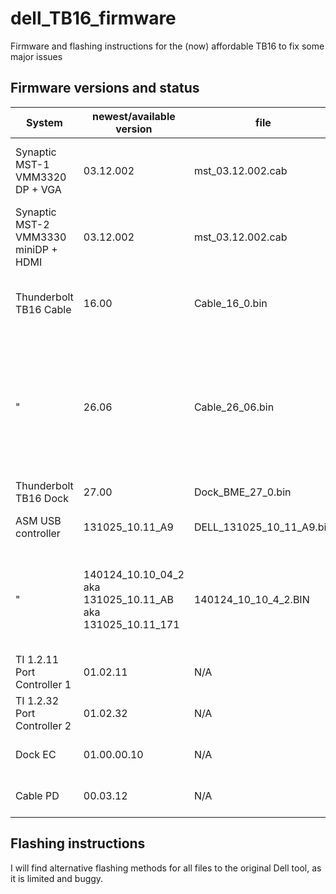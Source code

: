 # dell_TB16_firmware
Firmware and flashing instructions for the (now) affordable TB16 to fix some major issues

## Firmware versions and status

System | newest/available version | file | fixes? | alt flashing |
--- | --- | --- | --- | ---
Synaptic MST-1 VMM3320 DP + VGA | 03.12.002 | mst_03.12.002.cab | Glitches on screens, compatibility for MacBooks | Linux |
Synaptic MST-2 VMM3330 miniDP + HDMI | 03.12.002 | mst_03.12.002.cab | " "  | Linux |
Thunderbolt TB16 Cable | 16.00 | Cable_16_0.bin | Fixes MacBook charging problem (to confirm) | Linux |
  " | 26.06 | Cable_26_06.bin | Unofficial update borrowed from WD15, fixes "DROM data CRC32 mismatch" error and random display malfunction | Linux |
Thunderbolt TB16 Dock | 27.00 | Dock_BME_27_0.bin | Unknown benefits | Linux |
ASM USB controller | 	131025_10.11_A9 | DELL_131025_10_11_A9.bin | Fixes Realtek audio noise | Windows/Linux |
 " | 	140124_10.10_04_2 aka 131025_10.11_AB aka 131025_10.11_171 | 140124_10_10_4_2.BIN | Unofficial update, fixes S3 wakeup hang for RTL Ethernet controller | Windows/Linux |
TI 1.2.11 Port Controller 1	 | 01.02.11 | N/A | Updated through BIOS | none yet | 
TI 1.2.32 Port Controller 2	| 01.02.32 | N/A | Updated through BIOS | none yet | 
Dock EC | 01.00.00.10 | N/A | Updated through BIOS | none yet | 
Cable PD | 00.03.12 | N/A | Updated through BIOS | none yet | 

## Flashing instructions

I will find alternative flashing methods for all files to the original Dell tool, as it is limited and buggy.

